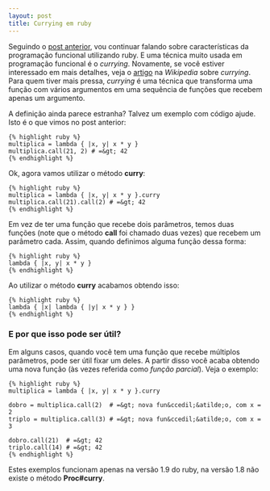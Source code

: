 ```yaml
---
layout: post
title: Currying em ruby
---
```


Seguindo o [post anterior](http://alexandrebm.com/closures-em-ruby),
vou continuar
falando sobre caracter&iacute;sticas da programa&ccedil;&atilde;o funcional utilizando ruby.
E uma t&eacute;cnica muito usada em programa&ccedil;&atilde;o funcional &eacute; o _currying_. Novamente, se
voc&ecirc; estiver interessado em mais detalhes, veja o [artigo](http://en.wikipedia.org/wiki/Currying) na
_Wikipedia_ sobre _currying_. Para quem tiver mais pressa,
_currying_ &eacute; uma
t&eacute;cnica que transforma uma fun&ccedil;&atilde;o com v&aacute;rios argumentos em uma
sequ&ecirc;ncia de fun&ccedil;&otilde;es
que recebem apenas um argumento.

A defini&ccedil;&atilde;o ainda parece estranha? Talvez um exemplo com c&oacute;digo ajude.
Isto &eacute; o que vimos no post anterior:

    {% highlight ruby %}
    multiplica = lambda { |x, y| x * y }
    multiplica.call(21, 2) # =&gt; 42
    {% endhighlight %}

Ok, agora vamos utilizar o m&eacute;todo **curry**:

    {% highlight ruby %}
    multiplica = lambda { |x, y| x * y }.curry
    multiplica.call(21).call(2) # =&gt; 42
    {% endhighlight %}

Em vez de ter uma fun&ccedil;&atilde;o que recebe dois par&acirc;metros, temos duas
fun&ccedil;&otilde;es (note que o m&eacute;todo
**call** foi chamado duas vezes) que recebem um par&acirc;metro cada. Assim,
quando definimos
alguma fun&ccedil;&atilde;o dessa forma:

    {% highlight ruby %}
    lambda { |x, y| x * y }
    {% endhighlight %}

Ao utilizar o m&eacute;todo **curry** acabamos obtendo isso:

    {% highlight ruby %}
    lambda { |x| lambda { |y| x * y } }
    {% endhighlight %}

### E por que isso pode ser &uacute;til? 

Em alguns casos, quando voc&ecirc; tem uma fun&ccedil;&atilde;o que recebe m&uacute;ltiplos
par&acirc;metros, pode
ser &uacute;til fixar um deles. A partir disso voc&ecirc; acaba obtendo uma nova fun&ccedil;&atilde;o (&agrave;s
vezes referida como _fun&ccedil;&atilde;o parcial_). Veja o exemplo:

    {% highlight ruby %}
    multiplica = lambda { |x, y| x * y }.curry

    dobro = multiplica.call(2)  # =&gt; nova fun&ccedil;&atilde;o, com x = 2
    triplo = multiplica.call(3) # =&gt; nova fun&ccedil;&atilde;o, com x = 3

    dobro.call(21)  # =&gt; 42
    triplo.call(14) # =&gt; 42
    {% endhighlight %}

Estes exemplos funcionam apenas na vers&atilde;o 1.9 do ruby, na vers&atilde;o 1.8
n&atilde;o existe o
m&eacute;todo **Proc#curry**.

